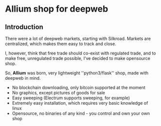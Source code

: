 # Allium shop for deepweb

## Introduction
There were a lot of deepweb markets, starting with Silkroad.
Markets are centralized, which makes them easy to track and close.

I, however, think that free trade should co-exist with regulated trade, and to make free, unregulated trade possible, I've decided to make opensource shop.

So, **Allium** was born, very lightweight ''python3/flask'' shop, made with deepweb in mind.

* No blockchain downloading, only bitcoin supported at the moment
* No graphics, except pictures of goods for sale
* Easy sweeping (Electrum supports sweeping, for example)
* Extremely easy installation, which requires very basic knowledge of linux 
* Opensource, no binaries of any kind - you control and own your own shop
